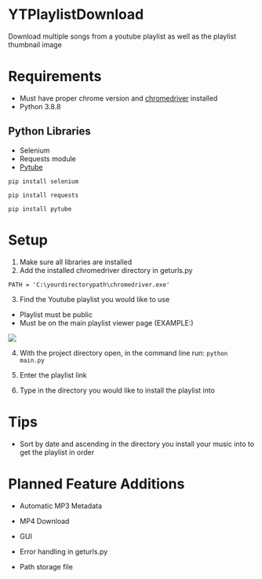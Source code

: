 # YTPlaylistDownload
Download multiple songs from a youtube playlist as well as the playlist thumbnail image



# Requirements 
- Must have proper chrome version and <a href="https://chromedriver.chromium.org/downloads">chromedriver</a> installed 
- Python 3.8.8  </br>

## Python Libraries
- Selenium 
- Requests module 
- <a href="https://pypi.org/project/pytube/">Pytube</a> </br>

 ```pip install selenium```  </br>

 ```pip install requests```

```pip install pytube```



# Setup
1) Make sure all libraries are installed
2) Add the installed chromedriver directory in  geturls.py

`PATH = 'C:\yourdirectorypath\chromedriver.exe'`

3) Find the Youtube playlist you would like to use

- Playlist must be public
- Must be on the main playlist viewer page (EXAMPLE:)

<img src="images\playlist_page_example.png"></img>

4) With the project directory open, in the command line run:  `python main.py`

5) Enter the playlist link

6) Type in the directory you would like to install the playlist into


# Tips
- Sort by date and ascending in the directory you install your music into to get the playlist in order

# Planned Feature Additions 
- Automatic MP3 Metadata

- MP4 Download

- GUI

- Error handling in geturls.py

- Path storage file 
